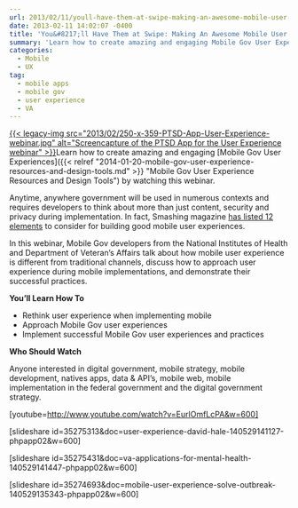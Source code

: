 ```yaml
---
url: 2013/02/11/youll-have-them-at-swipe-making-an-awesome-mobile-user-experience-webinar.md
date: 2013-02-11 14:02:07 -0400
title: 'You&#8217;ll Have Them at Swipe: Making An Awesome Mobile User Experience Webinar'
summary: 'Learn how to create amazing and engaging Mobile Gov User Experiences by watching this webinar. Anytime, anywhere government will be used in numerous contexts and requires developers to think about more than just content, security and privacy during implementation. In fact, Smashing magazine'
categories:
  - Mobile
  - UX
tag:
  - mobile apps
  - mobile gov
  - user experience
  - VA
---
```


[{{< legacy-img src="2013/02/250-x-359-PTSD-App-User-Experience-webinar.jpg" alt="Screencapture of the PTSD App for the User Experience webinar" >}}](https://sites.usa.gov/howtomobile/files/2011/05/PTSD_App.jpg)Learn how to create amazing and engaging [Mobile Gov User Experiences]({{< relref "2014-01-20-mobile-gov-user-experience-resources-and-design-tools.md" >}} "Mobile Gov User Experience Resources and Design Tools") by watching this webinar.

Anytime, anywhere government will be used in numerous contexts and requires developers to think about more than just content, security and privacy during implementation. In fact, Smashing magazine [has listed 12 elements](http://mobile.smashingmagazine.com/2012/07/12/elements-mobile-user-experience/) to consider for building good mobile user experiences.

In this webinar, Mobile Gov developers from the National Institutes of Health and Department of Veteran&#8217;s Affairs talk about how mobile user experience is different from traditional channels, discuss how to approach user experience during mobile implementations, and demonstrate their successful practices.

**You&#8217;ll Learn How To**

  * Rethink user experience when implementing mobile
  * Approach Mobile Gov user experiences
  * Implement successful Mobile Gov user experiences and practices

**Who Should Watch**

Anyone interested in digital government, mobile strategy, mobile development, natives apps, data & API’s, mobile web, mobile implementation in the federal government and the digital government strategy.

[youtube=http://www.youtube.com/watch?v=EurlOmfLcPA&w=600]

[slideshare id=35275313&doc=user-experience-david-hale-140529141127-phpapp02&w=600]

[slideshare id=35275431&doc=va-applications-for-mental-health-140529141447-phpapp02&w=600]

[slideshare id=35274693&doc=mobile-user-experience-solve-outbreak-140529135343-phpapp02&w=600]

 